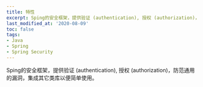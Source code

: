 ```yaml
---
title: 特性
excerpt: Sping的安全框架，提供验证 (authentication), 授权 (authorization)，防范通用的漏洞，集成其它类库以便简单使用。
last_modified_at: '2020-08-09'
toc: false
tags:
- Java
- Spring
- Spring Security
---
```


Sping的安全框架，提供验证 (authentication), 授权 (authorization)，防范通用的漏洞，集成其它类库以便简单使用。
